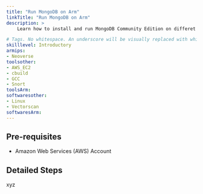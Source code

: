 ```yaml
---
title: "Run MongoDB on Arm"
linkTitle: "Run MongoDB on Arm"
description: >
    Learn how to install and run MongoDB Community Edition on differet flavors of AWS EC2 instances powered by Arm64 achitecture.

# Tags. No whitespace. An underscore will be visually replaced with whitespace.
skilllevel: Introductory
armips:
- Neoverse
toolsother:
- AWS_EC2
- cbuild
- GCC
- Snort
toolsArm:
softwaresother:
- Linux
- Vectorscan
softwaresArm:
---
```


## Pre-requisites

* Amazon Web Services (AWS) Account 

## Detailed Steps
xyz